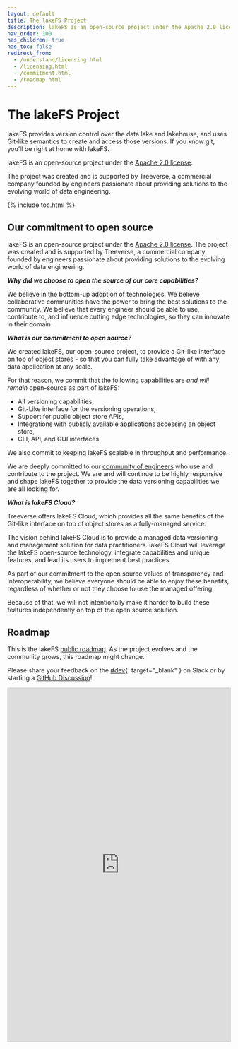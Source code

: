 ```yaml
---
layout: default
title: The lakeFS Project
description: lakeFS is an open-source project under the Apache 2.0 license, committed to fostering the open-source space. 
nav_order: 100
has_children: true
has_toc: false
redirect_from: 
  - /understand/licensing.html
  - /licensing.html
  - /commitment.html
  - /roadmap.html
---
```


# The lakeFS Project

lakeFS provides version control over the data lake and lakehouse, and uses Git-like semantics to create and access those versions. If you know git, you’ll be right at home with lakeFS.

lakeFS is an open-source project under the [Apache 2.0 license](https://www.apache.org/licenses/LICENSE-2.0).

The project was created and is supported by Treeverse, a commercial company founded by engineers passionate about providing solutions to the evolving world of data engineering.

{% include toc.html %}

## Our commitment to open source

lakeFS is an open-source project under the [Apache 2.0 license](https://www.apache.org/licenses/LICENSE-2.0).
The project was created and is supported by Treeverse, a commercial company founded by engineers passionate about providing solutions to the evolving world of data engineering.

***Why did we choose to open the source of our core capabilities?***

We believe in the bottom-up adoption of technologies.
We believe collaborative communities have the power to bring the best solutions to the community.
We believe that every engineer should be able to use, contribute to, and influence cutting edge technologies, so they can innovate in their domain.

***What is our commitment to open source?***

We created lakeFS, our open-source project, to provide a Git-like interface on top of object stores - so that you can fully take advantage of with any data application at any scale.

For that reason, we commit that the following capabilities are *and will remain* open-source as part of lakeFS:

  - All versioning capabilities,
  - Git-Like interface for the versioning operations,
  - Support for public object store APIs,
  - Integrations with publicly available applications accessing an object store,
  - CLI, API, and GUI interfaces.
  
We also commit to keeping lakeFS scalable in throughput and performance.

We are deeply committed to our [community of engineers](https://lakefs.io/community) who use and contribute to the project. We are and will continue to be highly responsive and shape lakeFS together to provide the data versioning capabilities we are all looking for.

***What is lakeFS Cloud?***

Treeverse offers lakeFS Cloud, which provides all the same benefits of the Git-like interface on top of object stores as a fully-managed service.

The vision behind lakeFS Cloud is to provide a managed data versioning and management solution for data practitioners. lakeFS Cloud will leverage the lakeFS open-source technology, integrate capabilities and unique features, and lead its users to implement best practices.

As part of our commitment to the open source values of transparency and interoperability, we believe everyone should be able to enjoy these benefits, regardless of whether or not they choose to use the managed offering. 

Because of that, we will not intentionally make it harder to build these features independently on top of the open source solution.

## Roadmap

This is the lakeFS [public roadmap](https://airtable.com/shrOKywSw1zT6sHpM/tblerUHsOniewbfzq). As the project evolves and the community grows, this roadmap might change.

Please share your feedback on the [#dev](https://docs.lakefs.io/slack){: target="_blank" } on Slack or by starting a [GitHub Discussion](https://github.com/treeverse/lakeFS/discussions)!

<iframe class="airtable-embed" src="https://airtable.com/embed/shrOKywSw1zT6sHpM?backgroundColor=green" frameborder="0" onmousewheel="" width="100%" height="800" style="background: transparent; border: 1px solid #ccc;"></iframe>